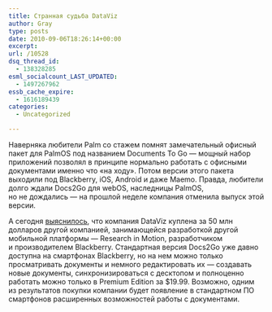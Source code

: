 ```yaml
---
title: Странная судьба DataViz
author: Gray
type: posts
date: 2010-09-06T18:26:14+00:00
excerpt:
url: /10528
dsq_thread_id:
  - 138328285
esml_socialcount_LAST_UPDATED:
  - 1497267962
essb_cache_expire:
  - 1616189439
categories:
  - Uncategorized

---
```








Наверняка любители Palm со&nbsp;стажем помнят замечательный офисный пакет для PalmOS под названием Documents To&nbsp;Go&nbsp;&mdash; мощный набор приложений позволял в&nbsp;принципе нормально работать с&nbsp;офисными документами именно что &laquo;на&nbsp;ходу&raquo;. Потом версии этого пакета выходили под Blackberry, iOS, Android и&nbsp;даже Maemo. Правда, любители долго ждали Docs2Go для webOS, наследницы PalmOS, но&nbsp;не&nbsp;дождались&nbsp;&mdash; на&nbsp;прошлой неделе компания отменила выпуск этой версии.

А&nbsp;сегодня <a href="http://crackberry.com/dataviz-makers-documents-go-apparently-acquired-and-now-owned-research-motion" target="_blank">выяснилось</a>, что компания DataViz куплена за&nbsp;50&nbsp;млн долларов другой компанией, занимающейся разработкой другой мобильной платформы&nbsp;&mdash; Research in&nbsp;Motion, разработчиком и&nbsp;производителем Blackberry. Стандартная версия Docs2Go уже давно доступна на&nbsp;смартфонах Blackberry, но&nbsp;на&nbsp;нем можно только просматривать документы и&nbsp;немного редактировать их&nbsp;&mdash; создавать новые документы, синхронизироваться с&nbsp;десктопом и&nbsp;полноценно работать можно только в&nbsp;Premium Edition за&nbsp;$19.99. Возможно, одним из&nbsp;результатов покупки компании будет появление в&nbsp;стандартном&nbsp;ПО смартфонов расширенных возможностей работы с&nbsp;документами.